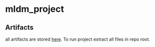 # mldm_project

## Artifacts
all artifacts are stored [here](https://drive.google.com/drive/folders/1fsJf54fGeY7oi1_epQI9Uz3_Srl7cCrx?usp=sharing). To run project extract all files in repo root.